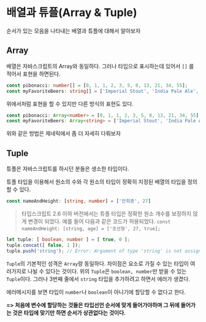 # 배열과 튜플(Array & Tuple)

순서가 있는 모음을 나타내는 배열과 튜플에 대해서 알아보자
<br/>

## Array 

배열은 자바스크립트의 Array와 동일하다. 그러나 타입으로 표시하는데 있어서 `[]` 를 적어서 표현을 하면된다.

```ts
const pibonacci: number[] = [0, 1, 1, 2, 3, 5, 8, 13, 21, 34, 55];
const myFavoriteBeers: string[] = ['Imperial Stout', 'India Pale Ale', 'Weizenbock']
```

위에서처럼 표현을 할 수 있지만 다른 방식의 표현도 있다.

```ts
const pibonacci: Array<number> = [0, 1, 1, 2, 3, 5, 8, 13, 21, 34, 55];
const myFavoriteBeers: Array<string> = ['Imperial Stout', 'India Pale Ale', 'Weizenbock'];
```

위와 같은 방법은 제네릭에서 좀 더 자세히 다뤄보자
<br/>

## Tuple

튜플은 자바스크립트를 하시던 분들은 생소한 타입이다.

튜플 타입을 이용해서 원소의 수와 각 원소의 타입이 정확히 지정된 배열의 타입을 정의할 수 있다.

```ts
const nameAndHeight: [string, number] = ['안희종', 27]
```

> 타입스크립트 2.6 이하 버전에서는 튜플 타입은 정확한 원소 개수를 보장하지 않게 변경이 되었다. 예를 들어 다음과 같은 코드가 허용되었다. `const nameAndHeight: [string, age] = ['조선형', 27, true];`

```ts
let tuple: [ boolean, number ] = [ true, 0 ];
tuple.concat([ false, 1 ]);
tuple.push('string'); // Error: Argument of type 'string' is not assignable to parameter of type 'number | boolean
```

`Tuple`의 기본적인 성격은 `Array`랑 동일하다. 차이점은 요소로 가질 수 있는 타입이 여러가지로 나뉠 수 있다는 것이다. 위의 `Tuple`은 `boolean, number`만 받을 수 있는 `Tuple`이다. 그러나 3번째 줄에서 `string` 타입을 추가하려고 하면서 에러가 생겼다.
<br/>

에러메시지를 보면 타입이 `number`나 `boolean`이 아니기에 할당할 수 없다고 한다. 
<br/>

**=> 처음에 변수에 할당하는 것들은 타입선언 순서에 맞게 들어가야하며 그 뒤에 들어가는 것은 타입에 맞기만 하면 순서가 상관없다는 것이다.**